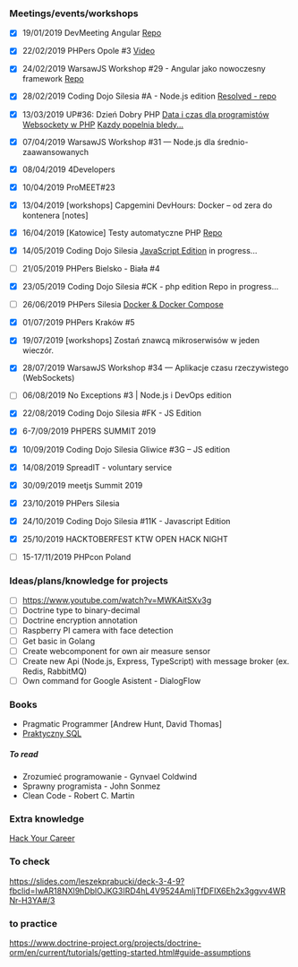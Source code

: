 
### Meetings/events/workshops
- [x] 19/01/2019 DevMeeting Angular [Repo](https://github.com/Martin89PL/dev-meeting)
- [x] 22/02/2019 PHPers Opole #3 [Video](https://www.youtube.com/watch?v=oALUici8QIE)
- [x] 24/02/2019 WarsawJS Workshop #29 - Angular jako nowoczesny framework [Repo](https://github.com/Martin89PL/warsawjs-workshop-29-movies)
- [x] 28/02/2019 Coding Dojo Silesia #A - Node.js edition [Resolved - repo](https://github.com/Martin89PL/familiada)
- [x] 13/03/2019 UP#36: Dzień Dobry PHP [Data i czas dla programistów](https://uszanowanko.pl/prezentacja/data-i-czas-dla-programistow) [Websockety w PHP](https://uszanowanko.pl/prezentacja/websockety-w-php) [Kazdy popelnia bledy...](https://uszanowanko.pl/prezentacja/kazdy-popelnia-bledy-czyli-jak-lepiej-zarzadzac-bledami-ale-nie-wyjatkami)
- [x] 07/04/2019 WarsawJS Workshop #31 — Node.js dla średnio-zaawansowanych
- [x] 08/04/2019 4Developers
- [x] 10/04/2019 ProMEET#23
- [x] 13/04/2019 [workshops] Capgemini DevHours: Docker – od zera do kontenera [notes]
- [x] 16/04/2019 [Katowice] Testy automatyczne PHP [Repo](https://github.com/Martin89PL/PHPUnitWorkshops)
- [x] 14/05/2019 Coding Dojo Silesia [JavaScript Edition](https://www.meetup.com/Coding-Dojo-Silesia/events/261039714/) in progress...
- [ ] 21/05/2019 PHPers Bielsko - Biała #4
- [x] 23/05/2019 Coding Dojo Silesia #CK - php edition Repo in progress...
- [ ] 26/06/2019 PHPers Silesia [Docker & Docker Compose](https://www.slideshare.net/mariusz-alef-bak/przenie-si-do-kontenera-czyli-korzyci-z-docker-i-docker-compose?fbclid=IwAR3a9z7VwI67Fx6eeLUC2Ib___h-GkNaixzgGlO_t3d7hCLgXoDx2TSW23c)
- [x] 01/07/2019 PHPers Kraków #5 
- [x] 19/07/2019 [workshops] Zostań znawcą mikroserwisów w jeden wieczór.
- [x] 28/07/2019 WarsawJS Workshop #34 — Aplikacje czasu rzeczywistego (WebSockets)
- [ ] 06/08/2019 No Exceptions #3 | Node.js i DevOps edition
- [x] 22/08/2019 Coding Dojo Silesia #FK - JS Edition
- [x] 6-7/09/2019 PHPERS SUMMIT 2019
- [x] 10/09/2019 Coding Dojo Silesia Gliwice #3G – JS edition
- [x] 14/08/2019 SpreadIT - voluntary service
- [x] 30/09/2019 meetjs Summit 2019
- [x] 23/10/2019 PHPers Silesia  
- [x] 24/10/2019 Coding Dojo Silesia #11K - Javascript Edition  
- [x] 25/10/2019 HACKTOBERFEST KTW OPEN HACK NIGHT  
- [ ] 15-17/11/2019 PHPcon Poland  

 
### Ideas/plans/knowledge for projects
- [ ] https://www.youtube.com/watch?v=MWKAitSXv3g
- [ ] Doctrine type to binary-decimal
- [ ] Doctrine encryption annotation
- [ ] Raspberry PI camera with face detection
- [ ] Get basic in Golang
- [ ] Create webcomponent for own air measure sensor
- [ ] Create new Api (Node.js, Express, TypeScript) with message broker (ex. Redis, RabbitMQ)
- [ ] Own command for Google Asistent - DialogFlow

### Books
- Pragmatic Programmer [Andrew Hunt, David Thomas]
- [Praktyczny SQL](https://helion.pl/ksiazki/praktyczny-kurs-sql-wydanie-iii-danuta-mendrala-marcin-szeliga,pksql3.htm#format/d)

##### To read
 - Zrozumieć programowanie - Gynvael Coldwind 
 - Sprawny programista - John Sonmez
 - Clean Code - Robert C. Martin

### Extra knowledge
[Hack Your Career](https://github.com/HackYourCareer)

### To check
https://slides.com/leszekprabucki/deck-3-4-9?fbclid=IwAR18NXl9hDblOJKG3IRD4hL4V9524AmIjTfDFIX6Eh2x3ggvv4WRNr-H3YA#/3

### to practice
https://www.doctrine-project.org/projects/doctrine-orm/en/current/tutorials/getting-started.html#guide-assumptions
